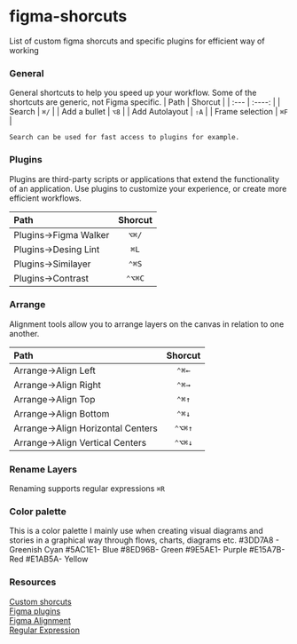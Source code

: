 # figma-shorcuts
List of custom figma shorcuts and specific plugins for efficient way of working

### General
General shortcuts to help you speed up your workflow. Some of the shortcuts are generic, not Figma specific.
| Path      | Shorcut | 
| :---        |    :----:   |
| Search    |  `⌘/`     |
| Add a bullet    |  `⌥8`     |
| Add Autolayout    |  `⇧A`     |
| Frame selection    |  `⌘F`     |



`Search can be used for fast access to plugins for example.`


### Plugins
Plugins are third-party scripts or applications that extend the functionality of an application. Use plugins to customize your experience, or create more efficient workflows.

| Path      | Shorcut | 
| :---        |    :----:   |
| Plugins->Figma Walker    |  `⌥⌘/`     |
| Plugins->Desing Lint    | `⌘L`       |
| Plugins->Similayer    |  `⌃⌘S`      |
| Plugins->Contrast    |  `⌃⌥⌘C`      |


### Arrange
Alignment tools allow you to arrange layers on the canvas in relation to one another.

| Path      | Shorcut | 
| :---        |    :----:   |
| Arrange->Align Left    |   `⌃⌘←`     |
| Arrange->Align Right    |  `⌃⌘→`       |
| Arrange->Align Top    |   `⌃⌘↑`     |
| Arrange->Align Bottom   |   `⌃⌘↓`     |
| Arrange->Align Horizontal Centers    | `⌃⌥⌘↑`   |
| Arrange->Align Vertical Centers     |  `⌃⌥⌘↓`      |


### Rename Layers
Renaming supports regular expressions `⌘R`

### Color palette
This is a color palette I mainly use when creating visual diagrams and stories in a graphical way through flows, charts, diagrams etc.
#3DD7A8 - Greenish Cyan
#5AC1E1- Blue
#8ED96B- Green
#9E5AE1- Purple
#E15A7B- Red
#E1AB5A- Yellow


### Resources
[Custom shorcuts](https://support.apple.com/guide/mac-help/create-keyboard-shortcuts-for-apps-mchlp2271/mac)  
[Figma plugins](https://help.figma.com/hc/en-us/articles/360040450413-Find-and-install-plugins)  
[Figma Alignment](https://help.figma.com/hc/en-us/articles/360039956914-Adjust-alignment-dimensions-rotation-and-position)  
[Regular Expression](https://regexr.com/)  
